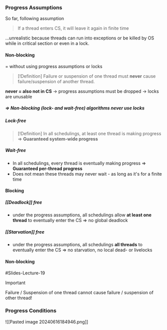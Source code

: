 ### Progress Assumptions
So far, following assumption
> If a thread enters CS, it will leave it again in finite time

...unrealistic because threads can run into exceptions or be killed by OS while in critical section or even in a lock.
#### Non-blocking
= without using progress assumptions or locks

> [!Definition]
> Failure or suspension of one thread must **never** cause failure/suspension of another thread.

**never = also not in CS** $\rightarrow$ progress assumptions must be dropped $\rightarrow$ locks are unusable
##### $\Rightarrow$ Non-blocking (lock- and wait-free) algorithms *never* use locks
##### Lock-free
>[!Definition] 
>In all schedulings, at least one thread is making progress $\Rightarrow$ **Guaranteed system-wide progress**

##### Wait-free
- In all schedulings, every thread is eventually making progress $\Rightarrow$ **Guaranteed per-thread progress**
- Does not mean these threads may never wait - as long as it's for a finite time
#### Blocking
##### [[Deadlock]] free
- under the progress assumptions, all schedulings allow **at least one thread** to eventually enter the CS 
	$\Rightarrow$ no global deadlock
##### [[Starvation]] free
- under the progress assumptions, all schedulings **all threads** to eventually enter the CS
	$\Rightarrow$ no starvation, no local dead- or livelocks
#### Non-blocking
#Slides-Lecture-19 
> [!Important]
> Failure / Suspension of one thread cannot cause failure / suspension of other thread!
### Progress Conditions
![[Pasted image 20240616184946.png]]

